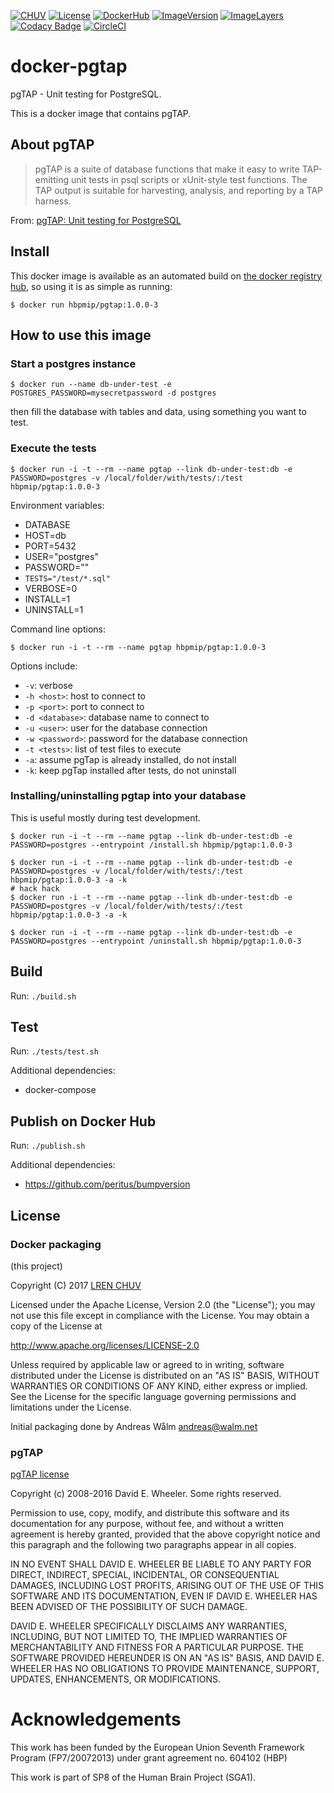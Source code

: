[![CHUV](https://img.shields.io/badge/CHUV-LREN-AF4C64.svg)](https://www.unil.ch/lren/en/home.html) [![License](https://img.shields.io/badge/license-Apache--2.0-blue.svg)](https://github.com/LREN-CHUV/docker-pgtap/blob/master/LICENSE) [![DockerHub](https://img.shields.io/badge/docker-hbpmip%2Fpgtap-008bb8.svg)](https://hub.docker.com/r/hbpmip/pgtap/) [![ImageVersion](https://images.microbadger.com/badges/version/hbpmip/pgtap.svg)](https://hub.docker.com/r/hbpmip/pgtap/tags "hbpmip/pgtap image tags") [![ImageLayers](https://images.microbadger.com/badges/image/hbpmip/pgtap.svg)](https://microbadger.com/#/images/hbpmip/pgtap "hbpmip/pgtap on microbadger") [![Codacy Badge](https://api.codacy.com/project/badge/Grade/6005163c7ab440cd8f0841a95c097517)](https://www.codacy.com/app/hbp-mip/docker-pgtap?utm_source=github.com&amp;utm_medium=referral&amp;utm_content=LREN-CHUV/docker-pgtap&amp;utm_campaign=Badge_Grade) [![CircleCI](https://circleci.com/gh/LREN-CHUV/docker-pgtap/tree/master.svg?style=svg)](https://circleci.com/gh/LREN-CHUV/docker-pgtap/tree/master)

# docker-pgtap

pgTAP - Unit testing for PostgreSQL.

This is a docker image that contains pgTAP.

## About pgTAP

> pgTAP is a suite of database functions that make it easy to write TAP-emitting unit tests in psql scripts or xUnit-style test functions. The TAP output is suitable for harvesting, analysis, and reporting by a TAP harness.

From: [pgTAP: Unit testing for PostgreSQL](http://pgtap.org/)

## Install

This docker image is available as an automated build on [the docker registry hub](https://registry.hub.docker.com/u/hbpmip/pgtap/), so using it is as simple as running:


```console
$ docker run hbpmip/pgtap:1.0.0-3
```

## How to use this image

### Start a postgres instance

```console
$ docker run --name db-under-test -e POSTGRES_PASSWORD=mysecretpassword -d postgres
```
then fill the database with tables and data, using something you want to test.

### Execute the tests

```console
$ docker run -i -t --rm --name pgtap --link db-under-test:db -e PASSWORD=postgres -v /local/folder/with/tests/:/test hbpmip/pgtap:1.0.0-3
```

Environment variables:

* DATABASE
* HOST=db
* PORT=5432
* USER="postgres"
* PASSWORD=""
* `TESTS="/test/*.sql"`
* VERBOSE=0
* INSTALL=1
* UNINSTALL=1

Command line options:
```console
$ docker run -i -t --rm --name pgtap hbpmip/pgtap:1.0.0-3
```

Options include:
* `-v`: verbose
* `-h <host>`: host to connect to
* `-p <port>`: port to connect to
* `-d <database>`: database name to connect to
* `-u <user>`: user for the database connection
* `-w <password>`: password for the database connection
*  `-t <tests>`: list of test files to execute
* `-a`: assume pgTap is already installed, do not install
* `-k`: keep pgTap installed after tests, do not uninstall

### Installing/uninstalling pgtap into your database

This is useful mostly during test development.

```console
$ docker run -i -t --rm --name pgtap --link db-under-test:db -e PASSWORD=postgres --entrypoint /install.sh hbpmip/pgtap:1.0.0-3
```

```console
$ docker run -i -t --rm --name pgtap --link db-under-test:db -e PASSWORD=postgres -v /local/folder/with/tests/:/test hbpmip/pgtap:1.0.0-3 -a -k
# hack hack
$ docker run -i -t --rm --name pgtap --link db-under-test:db -e PASSWORD=postgres -v /local/folder/with/tests/:/test hbpmip/pgtap:1.0.0-3 -a -k
```

```console
$ docker run -i -t --rm --name pgtap --link db-under-test:db -e PASSWORD=postgres --entrypoint /uninstall.sh hbpmip/pgtap:1.0.0-3
```

## Build

Run: `./build.sh`

## Test

Run: `./tests/test.sh`

Additional dependencies:
* docker-compose

## Publish on Docker Hub

Run: `./publish.sh`

Additional dependencies:
* https://github.com/peritus/bumpversion

## License

### Docker packaging

(this project)

Copyright (C) 2017 [LREN CHUV](https://www.unil.ch/lren/en/home.html)

Licensed under the Apache License, Version 2.0 (the "License");
you may not use this file except in compliance with the License.
You may obtain a copy of the License at

http://www.apache.org/licenses/LICENSE-2.0

Unless required by applicable law or agreed to in writing, software
distributed under the License is distributed on an "AS IS" BASIS,
WITHOUT WARRANTIES OR CONDITIONS OF ANY KIND, either express or implied.
See the License for the specific language governing permissions and
limitations under the License.

Initial packaging done by Andreas Wålm <andreas@walm.net>

### pgTAP

[pgTAP license](https://github.com/theory/pgtap#copyright-and-license)

Copyright (c) 2008-2016 David E. Wheeler. Some rights reserved.

Permission to use, copy, modify, and distribute this software and its documentation for any purpose, without fee, and without a written agreement is hereby granted, provided that the above copyright notice and this paragraph and the following two paragraphs appear in all copies.

IN NO EVENT SHALL DAVID E. WHEELER BE LIABLE TO ANY PARTY FOR DIRECT, INDIRECT, SPECIAL, INCIDENTAL, OR CONSEQUENTIAL DAMAGES, INCLUDING LOST PROFITS, ARISING OUT OF THE USE OF THIS SOFTWARE AND ITS DOCUMENTATION, EVEN IF DAVID E. WHEELER HAS BEEN ADVISED OF THE POSSIBILITY OF SUCH DAMAGE.

DAVID E. WHEELER SPECIFICALLY DISCLAIMS ANY WARRANTIES, INCLUDING, BUT NOT LIMITED TO, THE IMPLIED WARRANTIES OF MERCHANTABILITY AND FITNESS FOR A PARTICULAR PURPOSE. THE SOFTWARE PROVIDED HEREUNDER IS ON AN "AS IS" BASIS, AND DAVID E. WHEELER HAS NO OBLIGATIONS TO PROVIDE MAINTENANCE, SUPPORT, UPDATES, ENHANCEMENTS, OR MODIFICATIONS.

# Acknowledgements

This work has been funded by the European Union Seventh Framework Program (FP7/2007­2013) under grant agreement no. 604102 (HBP)

This work is part of SP8 of the Human Brain Project (SGA1).

